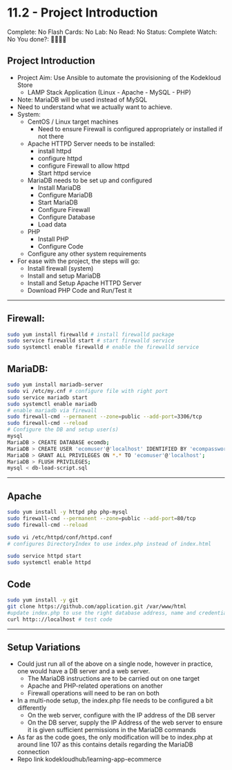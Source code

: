 # 11.2 - Project Introduction

Complete: No
Flash Cards: No
Lab: No
Read: No
Status: Complete
Watch: No
You done?: 🌚🌚🌚🌚

## Project Introduction

- Project Aim: Use Ansible to automate the provisioning of the Kodekloud Store
    - LAMP Stack Application (Linux - Apache - MySQL - PHP)
- Note: MariaDB will be used instead of MySQL
- Need to understand what we actually want to achieve.
- System:
    - CentOS / Linux target machines
        - Need to ensure Firewall is configured appropriately or installed if not there
    - Apache HTTPD Server needs to be installed:
        - install httpd
        - configure httpd
        - configure Firewall to allow httpd
        - Start httpd service
    - MariaDB needs to be set up and configured
        - Install MariaDB
        - Configure MariaDB
        - Start MariaDB
        - Configure Firewall
        - Configure Database
        - Load data
    - PHP
        - Install PHP
        - Configure Code
    - Configure any other system requirements
- For ease with the project, the steps will go:
    - Install firewall (system)
    - Install and setup MariaDB
    - Install and Setup Apache HTTPD Server
    - Download PHP Code and Run/Test it

---

## Firewall:

```bash
sudo yum install firewalld # install firewalld package
sudo service firewalld start # start firewalld service
sudo systemctl enable firewalld # enable the firewalld service
```

## MariaDB:

```bash
sudo yum install mariadb-server
sudo vi /etc/my.cnf # configure file with right port
sudo service mariadb start
sudo systemctl enable mariadb
# enable mariadb via firewall
sudo firewall-cmd --permanent --zone=public --add-port=3306/tcp
sudo firewall-cmd --reload
# Configure the DB and setup user(s)
mysql
MariaDB > CREATE DATABASE ecomdb;
MariaDB > CREATE USER 'ecomuser'@'localhost' IDENTIFIED BY 'ecompassword';
MariaDB > GRANT ALL PRIVILEGES ON *.* TO 'ecomuser'@'localhost';
MariaDB > FLUSH PRIVILEGES;
mysql < db-load-script.sql
```

---

## Apache

```bash
sudo yum install -y httpd php php-mysql
sudo firewall-cmd --permanent --zone=public --add-port=80/tcp
sudo firewall-cmd --reload

sudo vi /etc/httpd/conf/httpd.conf
# configures DirectoryIndex to use index.php instead of index.html

sudo service httpd start
sudo systemctl enable httpd
```

## Code

```bash
sudo yum install -y git
git clone https://github.com/application.git /var/www/html
#update index.php to use the right database address, name and credentials
curl http:://localhost # test code
```

---

## Setup Variations

- Could just run all of the above on a single node, however in practice, one would have a DB server and a web server.
    - The MariaDB instructions are to be carried out on one target
    - Apache and PHP-related operations on another
    - Firewall operations will need to be ran on both
- In a multi-node setup, the index.php file needs to be configured a bit differently
    - On the web server, configure with the IP address of the DB server
    - On the DB server, supply the IP Address of the web server to ensure it is given sufficient permissions in the MariaDB commands
- As far as the code goes, the only modification will be to index.php at around line 107 as this contains details regarding the MariaDB connection
- Repo link kodekloudhub/learning-app-ecommerce